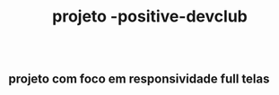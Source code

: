 <h1 align="center">projeto -positive-devclub</h1>
<br>
<br>
<h2>projeto com foco em responsividade full telas</h2>
